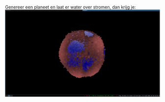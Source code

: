 Genereer een planeet en laat er water over stromen, dan krijg je:
 ![mars_screenshot](./screenshots/Screenshot_2020-10-30_225533.png)
